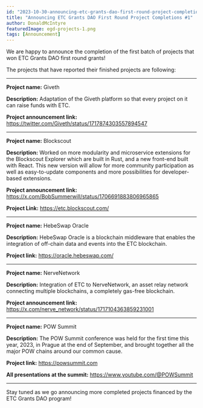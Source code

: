 ```yaml
---
id: "2023-10-30-announcing-etc-grants-dao-first-round-project-completions-1-en"
title: "Announcing ETC Grants DAO First Round Project Completions #1"
author: DonaldMcIntyre
featuredImage: egd-projects-1.png
tags: [Announcement]
---
```


We are happy to announce the completion of the first batch of projects that won ETC Grants DAO first round grants!

The projects that have reported their finished projects are following:

---

**Project name:** Giveth

**Description:** Adaptation of the Giveth platform so that every project on it can raise funds with ETC.

**Project announcement link:** https://twitter.com/Giveth/status/1717874303557894547 

---

**Project name:** Blockscout

**Description:** Worked on more modularity and microservice extensions for the Blockscout Explorer which are built in Rust, and a new front-end built with React. This new version will allow for more community participation as well as easy-to-update components and more possibilities for developer-based extensions.

**Project announcement link:** https://x.com/BobSummerwill/status/1706691883806965865

**Project Link:** https://etc.blockscout.com/ 

---

**Project name:** HebeSwap Oracle

**Description:** HebeSwap Oracle is a blockchain middleware that enables the integration of off-chain data and events into the ETC blockchain.

**Project link:** https://oracle.hebeswap.com/ 

---

**Project name:** NerveNetwork

**Description:** Integration of ETC to NerveNetwork, an asset relay network connecting multiple blockchains, a completely gas-free blockchain.

**Project announcement link:** https://x.com/nerve_network/status/1717104363859231001

---

**Project name:** POW Summit

**Description:** The POW Summit conference was held for the first time this year, 2023, in Prague at the end of September, and brought together all the major POW chains around our common cause.

**Project link:** https://powsummit.com

**All presentations at the summit:** https://www.youtube.com/@POWSummit

---

Stay tuned as we go announcing more completed projects financed by the ETC Grants DAO program! 
